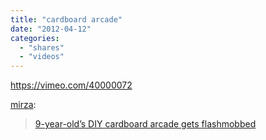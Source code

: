 ```yaml
---
title: "cardboard arcade"
date: "2012-04-12"
categories: 
  - "shares"
  - "videos"
---
```


https://vimeo.com/40000072

[mirza](http://www.ziked.com/post/20904008098/9-year-olds-diy-cardboard-arcade-gets-flashmobbed):

> [9-year-old’s DIY cardboard arcade gets flashmobbed](http://boingboing.net/2012/04/09/9-year-olds-diy-cardboard-ar.html)
